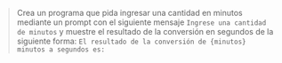 > Crea un programa que pida ingresar una cantidad en minutos mediante un prompt con el siguiente mensaje `Ingrese una cantidad de minutos` y muestre el resultado de la conversión en segundos de la siguiente forma: `El resultado de la conversión de {minutos} minutos a segundos es: `

<style>
  .mu-browser {
    display: none;
  }
</style>